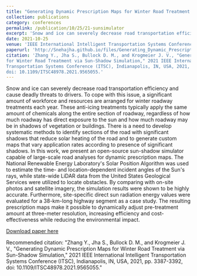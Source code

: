 ```yaml
---
title: "Generating Dynamic Prescription Maps for Winter Road Treatment via Sun-Shadow Simulation"
collection: publications
category: conferences
permalink: /publication/10/25/21-sunsimulator
excerpt: 'Snow and ice can severely decrease road transportation efficiency and cause deadly threats to drivers. To cope with this issue, a significant amount of workforce and resources are arranged for winter roadway treatments each year. These anti-icing treatments typically apply the same amount of chemicals along the entire section of roadway, regardless of how much roadway has direct exposure to the sun and how much roadway may be in shadows of vegetation or buildings. There is a need to develop systematic methods to identify sections of the road with significant shadows that reduce solar heating of the road and to generate custom maps that vary application rates according to presence of significant shadows. In this work, we present an open-source sun-shadow simulator capable of large-scale road analyses for dynamic prescription maps. The National Renewable Energy Laboratory&apos;s Solar Position Algorithm was used to estimate the time- and location-dependent incident angles of the Sun&apos;s rays, while state-wide LiDAR data from the United States Geological Services were utilized to locate obstacles. By comparing with on-site photos and satellite imagery, the simulation results were shown to be highly accurate. Furthermore, site-specific direct sun radiation energy values were evaluated for a 38-km-long highway segment as a case study. The resulting prescription maps make it possible to dynamically adjust pre-treatment amount at three-meter resolution, increasing efficiency and cost-effectiveness while reducing the environmental impact.'
date: 2021-10-25
venue: 'IEEE International Intelligent Transportation Systems Conference (ITSC),2021'
paperurl: 'http://Snehajha.github.io/files/Generating_Dynamic_Prescription_Maps_for_Winter_Road_Treatment_via_Sun-Shadow_Simulation.pdf'
citation: 'Zhang Y., Jha S., Bullock D. M., and Krogmeier J. V., "Generating Dynamic Prescription Maps
for Winter Road Treatment via Sun-Shadow Simulation," 2021 IEEE International Intelligent
Transportation Systems Conference (ITSC), Indianapolis, IN, USA, 2021, pp. 3387-3392,
doi: 10.1109/ITSC48978.2021.9565055.'
---
```

Snow and ice can severely decrease road transportation efficiency and cause deadly threats to drivers. To cope with this issue, a significant amount of workforce and resources are arranged for winter roadway treatments each year. These anti-icing treatments typically apply the same amount of chemicals along the entire section of roadway, regardless of how much roadway has direct exposure to the sun and how much roadway may be in shadows of vegetation or buildings. There is a need to develop systematic methods to identify sections of the road with significant shadows that reduce solar heating of the road and to generate custom maps that vary application rates according to presence of significant shadows. In this work, we present an open-source sun-shadow simulator capable of large-scale road analyses for dynamic prescription maps. The National Renewable Energy Laboratory&apos;s Solar Position Algorithm was used to estimate the time- and location-dependent incident angles of the Sun&apos;s rays, while state-wide LiDAR data from the United States Geological Services were utilized to locate obstacles. By comparing with on-site photos and satellite imagery, the simulation results were shown to be highly accurate. Furthermore, site-specific direct sun radiation energy values were evaluated for a 38-km-long highway segment as a case study. The resulting prescription maps make it possible to dynamically adjust pre-treatment amount at three-meter resolution, increasing efficiency and cost-effectiveness while reducing the environmental impact.

[Download paper here](http://Snehajha.github.io/files/Generating_Dynamic_Prescription_Maps_for_Winter_Road_Treatment_via_Sun-Shadow_Simulation.pdf)

Recommended citation: "Zhang Y., Jha S., Bullock D. M., and Krogmeier J. V., "Generating Dynamic Prescription Maps
for Winter Road Treatment via Sun-Shadow Simulation," 2021 IEEE International Intelligent
Transportation Systems Conference (ITSC), Indianapolis, IN, USA, 2021, pp. 3387-3392,
doi: 10.1109/ITSC48978.2021.9565055."